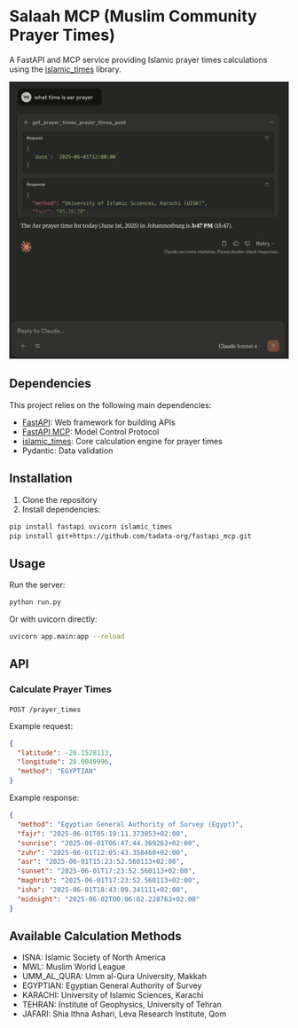 # Salaah MCP (Muslim Community Prayer Times)

A FastAPI and MCP service providing Islamic prayer times calculations using the [islamic_times](https://github.com/hassantahan/islamic_times) library.

![Screenshot](screenshot.png)

## Dependencies

This project relies on the following main dependencies:
- [FastAPI](https://fastapi.tiangolo.com/): Web framework for building APIs
- [FastAPI MCP](https://github.com/tadata-org/fastapi_mcp): Model Control Protocol
- [islamic_times](https://github.com/hassantahan/islamic_times): Core calculation engine for prayer times
- Pydantic: Data validation

## Installation

1. Clone the repository
2. Install dependencies:
```bash
pip install fastapi uvicorn islamic_times
pip install git+https://github.com/tadata-org/fastapi_mcp.git
```

## Usage

Run the server:
```bash
python run.py
```

Or with uvicorn directly:
```bash
uvicorn app.main:app --reload
```

## API

### Calculate Prayer Times

`POST /prayer_times`

Example request:
```json
{
  "latitude": -26.1528113,
  "longitude": 28.0049996,
  "method": "EGYPTIAN"
}
```

Example response:
```json
{
  "method": "Egyptian General Authority of Survey (Egypt)",
  "fajr": "2025-06-01T05:19:11.373053+02:00",
  "sunrise": "2025-06-01T06:47:44.369263+02:00",
  "zuhr": "2025-06-01T12:05:43.358460+02:00",
  "asr": "2025-06-01T15:23:52.560113+02:00",
  "sunset": "2025-06-01T17:23:52.560113+02:00",
  "maghrib": "2025-06-01T17:23:52.560113+02:00",
  "isha": "2025-06-01T18:43:09.341111+02:00",
  "midnight": "2025-06-02T00:06:02.228763+02:00"
}
```

## Available Calculation Methods

- ISNA: Islamic Society of North America
- MWL: Muslim World League
- UMM_AL_QURA: Umm al-Qura University, Makkah
- EGYPTIAN: Egyptian General Authority of Survey
- KARACHI: University of Islamic Sciences, Karachi
- TEHRAN: Institute of Geophysics, University of Tehran
- JAFARI: Shia Ithna Ashari, Leva Research Institute, Qom
